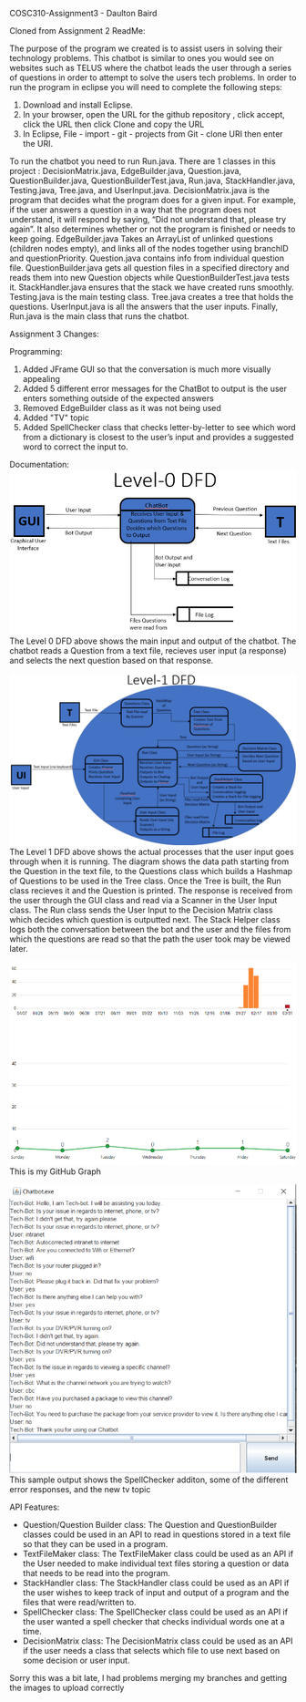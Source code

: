 COSC310-Assignment3 - Daulton Baird

Cloned from Assignment 2 ReadMe:

  The purpose of the program we created is to assist users in solving their technology problems. This chatbot is similar to ones you would see on websites such as TELUS where the chatbot leads the user through a series of questions in order to attempt to solve the users tech problems. In order to run the program in eclipse you will need to complete the following steps:


  1.	Download and install Eclipse.
  2.	In your browser, open the URL for the github repository , click accept, click the URL then click Clone and copy the URL
  3.	In Eclipse, File - import - git - projects from Git - clone URI then enter the URI.


  To run the chatbot you need to run Run.java. There are 1 classes in this project : DecisionMatrix.java, EdgeBuilder.java, Question.java, QuestionBuilder.java, QuestionBuilderTest.java, Run.java, StackHandler.java, Testing.java, Tree.java, and UserInput.java. DecisionMatrix.java is the program that decides what the program does for a given input. For example, if the user answers a question in a way that the program does not understand, it will respond by saying, “Did not understand that, please try again”. It also determines whether or not the program is finished or needs to keep going. EdgeBuilder.java Takes an ArrayList of unlinked questions (children nodes empty), and links all of the nodes together using branchID and questionPriority. Question.java contains info from individual question file. QuestionBuilder.java gets all question files in a specified directory and reads them into new Question objects while QuestionBuilderTest.java tests it. StackHandler.java ensures that the stack we have created runs smoothly. Testing.java is the main testing class. Tree.java creates a tree that holds the questions. UserInput.java is all the answers that the user inputs. Finally, Run.java is the main class that runs the chatbot.

Assignment 3 Changes:

Programming:

  1. Added JFrame GUI so that the conversation is much more visually appealing
  2. Added 5 different error messages for the ChatBot to output is the user enters something outside of the expected answers
  3. Removed EdgeBuilder class as it was not being used
  4. Added "TV" topic
  5. Added SpellChecker class that checks letter-by-letter to see which word from a dictionary is closest to the user’s input and provides a suggested word to correct the input to.
  
  Documentation:
 ![Image](ReadMeImages/Level-0DFD.png)
 The Level 0 DFD above shows the main input and output of the chatbot. The chatbot reads a Question from a text file, recieves user input (a response) and selects the next question based on that response.
 
 
 ![Image](ReadMeImages/Level1-DFD.png)
 The Level 1 DFD above shows the actual processes that the user input goes through when it is running. The diagram shows the data path starting from the Question in the text file, to the Questions class which builds a Hashmap of Questions to be used in the Tree class. Once the Tree is built, the Run class recieves it and the Question is printed. The response is received from the user through the GUI class and read via a Scanner in the User Input class. The Run class sends the User Input to the Decision Matrix class which decides which question is outputted next. The Stack Helper class logs both the conversation between the bot and the user and the files from which the questions are read so that the path the user took may be viewed later.
 
 ![Image](ReadMeImages/GitHubGraph.png)
  This is my GitHub Graph
  
 ![Image](ReadMeImages/SampleOutput.png)
 This sample output shows the SpellChecker additon, some of the different error responses, and the new tv topic 
  
  
  API Features:
  
- Question/Question Builder class: The Question and QuestionBuilder classes could be used in an API to read in questions stored in a text file so that they can be used in a program.
- TextFileMaker class: The TextFileMaker class could be used as an API if the User needed to make individual text files storing a question or data that needs to be read into the program.
- StackHandler class: The StackHandler class could be used as an API if the user wishes to keep track of input and output of a program and the files that were read/written to.
- SpellChecker class: The SpellChecker class could be used as an API if the user wanted a spell checker that checks individual words one at a time.
-	DecisionMatrix class: The DecisionMatrix class could be used as an API if the user needs a class that selects which file to use next based on some decision or user input.

Sorry this was a bit late, I had problems merging my branches and getting the images to upload correctly
